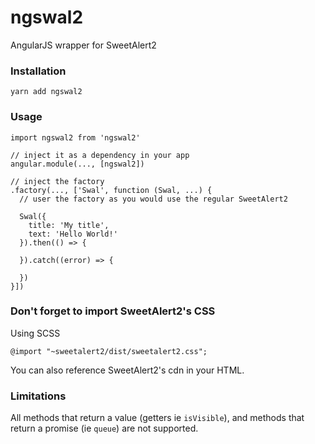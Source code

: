 # ngswal2
AngularJS wrapper for SweetAlert2

### Installation
```
yarn add ngswal2
```

### Usage

```
import ngswal2 from 'ngswal2'

// inject it as a dependency in your app
angular.module(..., [ngswal2])

// inject the factory
.factory(..., ['Swal', function (Swal, ...) {
  // user the factory as you would use the regular SweetAlert2
  
  Swal({
    title: 'My title',
    text: 'Hello World!'
  }).then(() => {
    
  }).catch((error) => {
    
  })
}])
```

### Don't forget to import SweetAlert2's CSS
Using SCSS
```
@import "~sweetalert2/dist/sweetalert2.css";
```

You can also reference SweetAlert2's cdn in your HTML.


### Limitations
All methods that return a value (getters ie `isVisible`), and methods that return a promise (ie `queue`) are not supported.

